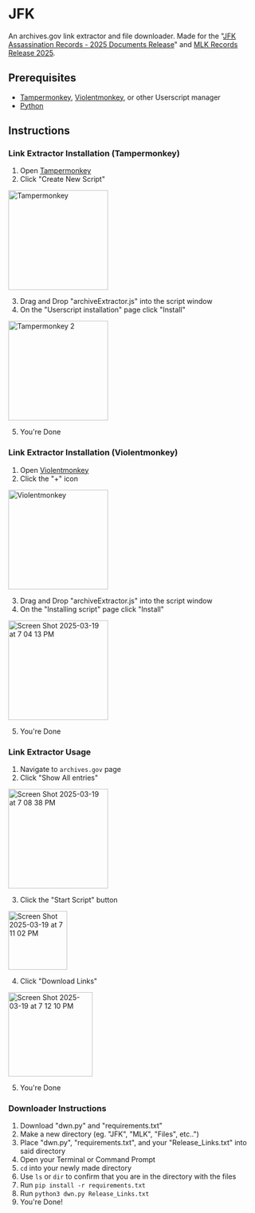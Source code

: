 # JFK
An archives.gov link extractor and file downloader. Made for the "[JFK Assassination Records - 2025 Documents Release](https://www.archives.gov/research/jfk/release-2025)" and [MLK Records Release 2025](https://www.archives.gov/research/mlk). 

## Prerequisites
- [Tampermonkey](https://www.tampermonkey.net/), [Violentmonkey](https://violentmonkey.github.io/), or other Userscript manager
- [Python](https://www.python.org/)

## Instructions 
### Link Extractor Installation (Tampermonkey)
1. Open [Tampermonkey](https://www.tampermonkey.net/)
2. Click "Create New Script"
<img width="200" alt="Tampermonkey" src="https://github.com/user-attachments/assets/1f0ae7ed-3652-45ae-b18f-5c9585b2b5a4" />

3. Drag and Drop "archiveExtractor.js" into the script window
4. On the "Userscript installation" page click "Install"
<img width="200" alt="Tampermonkey 2" src="https://github.com/user-attachments/assets/64fd11a0-d1a1-470c-ac63-47eb1b58b649" />

5. You're Done
### Link Extractor Installation (Violentmonkey)
1. Open [Violentmonkey](https://violentmonkey.github.io/)
2. Click the "+" icon
<img width="200" alt="Violentmonkey" src="https://github.com/user-attachments/assets/cf1cf70e-1f29-4fcc-8c0b-a3dd99a54203" />

3. Drag and Drop "archiveExtractor.js" into the script window
4. On the "Installing script" page click "Install"

<img width="200" alt="Screen Shot 2025-03-19 at 7 04 13 PM" src="https://github.com/user-attachments/assets/2e2a31b0-9771-4c2c-918a-0a5c1d9e1cfd" />

5. You're Done
### Link Extractor Usage
1. Navigate to `archives.gov` page
2. Click "Show All entries"

<img width="200" alt="Screen Shot 2025-03-19 at 7 08 38 PM" src="https://github.com/user-attachments/assets/50e1237d-91be-43bb-b5c2-45c696b96239" />

3. Click the "Start Script" button

<img width="118" alt="Screen Shot 2025-03-19 at 7 11 02 PM" src="https://github.com/user-attachments/assets/56f4b0dd-612b-4a0c-8ae3-b731a7a4c541" />

4. Click "Download Links"

<img width="169" alt="Screen Shot 2025-03-19 at 7 12 10 PM" src="https://github.com/user-attachments/assets/b04c678f-eb8c-426c-b808-739f06b6af42" />

5. You're Done 

### Downloader Instructions
1. Download "dwn.py" and "requirements.txt"
2. Make a new directory (eg. "JFK", "MLK", "Files", etc..")
3. Place "dwn.py", "requirements.txt", and your "Release_Links.txt" into said directory
4. Open your Terminal or Command Prompt
5. `cd` into your newly made directory
6. Use `ls` or `dir` to confirm that you are in the directory with the files
7. Run ```pip install -r requirements.txt```
8. Run ```python3 dwn.py Release_Links.txt```
9. You're Done!








